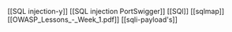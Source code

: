 [[SQL injection-y]]
[[SQL injection PortSwigger]]
[[SQl]]
[[sqlmap]]
[[OWASP_Lessons_-_Week_1.pdf]]
[[sqli-payload's]]

